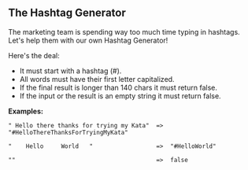 ## The Hashtag Generator

The marketing team is spending way too much time typing in hashtags. Let's help them with our own Hashtag Generator!

Here's the deal:

- It must start with a hashtag (#).
- All words must have their first letter capitalized.
- If the final result is longer than 140 chars it must return false.
- If the input or the result is an empty string it must return false.

**Examples:**

`" Hello there thanks for trying my Kata"  =>  "#HelloThereThanksForTryingMyKata"`

`"    Hello     World   "                  =>  "#HelloWorld"`

`""                                        =>  false`
